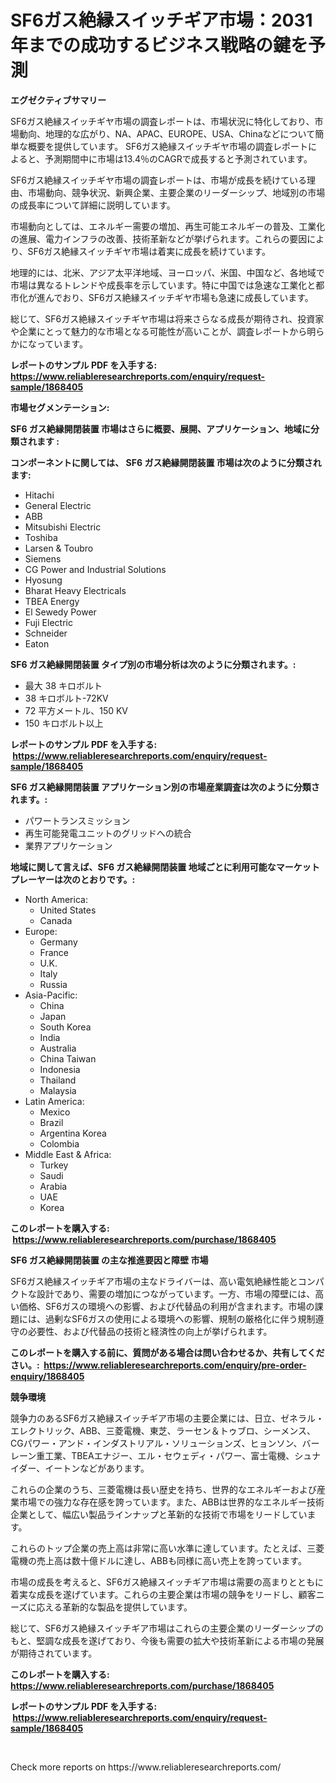 <p><h1>SF6ガス絶縁スイッチギア市場：2031年までの成功するビジネス戦略の鍵を予測</h1></p><p><strong>エグゼクティブサマリー</strong></p>
<p><p>SF6ガス絶縁スイッチギヤ市場の調査レポートは、市場状況に特化しており、市場動向、地理的な広がり、NA、APAC、EUROPE、USA、Chinaなどについて簡単な概要を提供しています。 SF6ガス絶縁スイッチギヤ市場の調査レポートによると、予測期間中に市場は13.4％のCAGRで成長すると予測されています。</p><p>SF6ガス絶縁スイッチギヤ市場の調査レポートは、市場が成長を続けている理由、市場動向、競争状況、新興企業、主要企業のリーダーシップ、地域別の市場の成長率について詳細に説明しています。</p><p>市場動向としては、エネルギー需要の増加、再生可能エネルギーの普及、工業化の進展、電力インフラの改善、技術革新などが挙げられます。これらの要因により、SF6ガス絶縁スイッチギヤ市場は着実に成長を続けています。</p><p>地理的には、北米、アジア太平洋地域、ヨーロッパ、米国、中国など、各地域で市場は異なるトレンドや成長率を示しています。特に中国では急速な工業化と都市化が進んでおり、SF6ガス絶縁スイッチギヤ市場も急速に成長しています。</p><p>総じて、SF6ガス絶縁スイッチギヤ市場は将来さらなる成長が期待され、投資家や企業にとって魅力的な市場となる可能性が高いことが、調査レポートから明らかになっています。</p></p>
<p><strong>レポートのサンプル PDF を入手する: <a href="https://www.reliableresearchreports.com/enquiry/request-sample/1868405">https://www.reliableresearchreports.com/enquiry/request-sample/1868405</a></strong></p>
<p><strong>市場セグメンテーション:</strong></p>
<p><strong> SF6 ガス絶縁開閉装置 市場はさらに概要、展開、アプリケーション、地域に分類されます :</strong></p>
<p><strong>コンポーネントに関しては、 SF6 ガス絶縁開閉装置 市場は次のように分類されます: &nbsp;</strong></p>
<p><ul><li>Hitachi</li><li>General Electric</li><li>ABB</li><li>Mitsubishi Electric</li><li>Toshiba</li><li>Larsen & Toubro</li><li>Siemens</li><li>CG Power and Industrial Solutions</li><li>Hyosung</li><li>Bharat Heavy Electricals</li><li>TBEA Energy</li><li>El Sewedy Power</li><li>Fuji Electric</li><li>Schneider</li><li>Eaton</li></ul></p>
<p><strong> SF6 ガス絶縁開閉装置 タイプ別の市場分析は次のように分類されます。:</strong></p>
<p><ul><li>最大 38 キロボルト</li><li>38 キロボルト-72KV</li><li>72 平方メートル、150 KV</li><li>150 キロボルト以上</li></ul></p>
<p><strong>レポートのサンプル PDF を入手する: &nbsp;<a href="https://www.reliableresearchreports.com/enquiry/request-sample/1868405">https://www.reliableresearchreports.com/enquiry/request-sample/1868405</a></strong></p>
<p><strong> SF6 ガス絶縁開閉装置 アプリケーション別の市場産業調査は次のように分類されます。:</strong></p>
<p><ul><li>パワートランスミッション</li><li>再生可能発電ユニットのグリッドへの統合</li><li>業界アプリケーション</li></ul></p>
<p><strong>地域に関して言えば、SF6 ガス絶縁開閉装置 地域ごとに利用可能なマーケットプレーヤーは次のとおりです。:</strong></p>
<p><ul>
    <li>
        North America:
        <ul>
            <li>United States</li>
            <li>Canada</li>
        </ul>
    </li>
    <li>
        Europe:
        <ul>
            <li>Germany</li>
            <li>France</li>
            <li>U.K.</li>
            <li>Italy</li>
            <li>Russia</li>
        </ul>
    </li>
    <li>
        Asia-Pacific:
        <ul>
            <li>China</li>
            <li>Japan</li>
            <li>South Korea</li>
            <li>India</li>
            <li>Australia</li>
            <li>China Taiwan</li>
            <li>Indonesia</li>
            <li>Thailand</li>
            <li>Malaysia</li>
        </ul>
    </li>
    <li>
        Latin America:
        <ul>
            <li>Mexico</li>
            <li>Brazil</li>
            <li>Argentina Korea</li>
            <li>Colombia</li>
        </ul>
    </li>
    <li>
        Middle East & Africa:
        <ul>
            <li>Turkey</li>
            <li>Saudi</li>
            <li>Arabia</li>
            <li>UAE</li>
            <li>Korea</li>
        </ul>
    </li>
    </ul></p>
<p><strong>このレポートを購入する: &nbsp;<a href="https://www.reliableresearchreports.com/purchase/1868405">https://www.reliableresearchreports.com/purchase/1868405</a></strong></p>
<p><strong>SF6 ガス絶縁開閉装置 の主な推進要因と障壁 市場</strong></p>
<p><p>SF6ガス絶縁スイッチギア市場の主なドライバーは、高い電気絶縁性能とコンパクトな設計であり、需要の増加につながっています。一方、市場の障壁には、高い価格、SF6ガスの環境への影響、および代替品の利用が含まれます。市場の課題には、過剰なSF6ガスの使用による環境への影響、規制の厳格化に伴う規制遵守の必要性、および代替品の技術と経済性の向上が挙げられます。</p></p>
<p><strong>このレポートを購入する前に、質問がある場合は問い合わせるか、共有してください。:&nbsp; <a href="https://www.reliableresearchreports.com/enquiry/pre-order-enquiry/1868405">https://www.reliableresearchreports.com/enquiry/pre-order-enquiry/1868405</a></strong></p>
<p><strong>競争環境</strong></p>
<p><p>競争力のあるSF6ガス絶縁スイッチギア市場の主要企業には、日立、ゼネラル・エレクトリック、ABB、三菱電機、東芝、ラーセン＆トゥブロ、シーメンス、CGパワー・アンド・インダストリアル・ソリューションズ、ヒョンソン、バーレーン重工業、TBEAエナジー、エル・セウェディ・パワー、富士電機、シュナイダー、イートンなどがあります。</p><p>これらの企業のうち、三菱電機は長い歴史を持ち、世界的なエネルギーおよび産業市場での強力な存在感を誇っています。また、ABBは世界的なエネルギー技術企業として、幅広い製品ラインナップと革新的な技術で市場をリードしています。</p><p>これらのトップ企業の売上高は非常に高い水準に達しています。たとえば、三菱電機の売上高は数十億ドルに達し、ABBも同様に高い売上を誇っています。</p><p>市場の成長を考えると、SF6ガス絶縁スイッチギア市場は需要の高まりとともに着実な成長を遂げています。これらの主要企業は市場の競争をリードし、顧客ニーズに応える革新的な製品を提供しています。</p><p>総じて、SF6ガス絶縁スイッチギア市場はこれらの主要企業のリーダーシップのもと、堅調な成長を遂げており、今後も需要の拡大や技術革新による市場の発展が期待されています。</p></p>
<p><strong>このレポートを購入する: &nbsp; <a href="https://www.reliableresearchreports.com/purchase/1868405">https://www.reliableresearchreports.com/purchase/1868405</a></strong></p>
<p><strong>レポートのサンプル PDF を入手する: &nbsp;<a href="https://www.reliableresearchreports.com/enquiry/request-sample/1868405">https://www.reliableresearchreports.com/enquiry/request-sample/1868405</a></strong><strong></strong></p>
<p>&nbsp;</p>
<p>Check more reports on https://www.reliableresearchreports.com/</p>